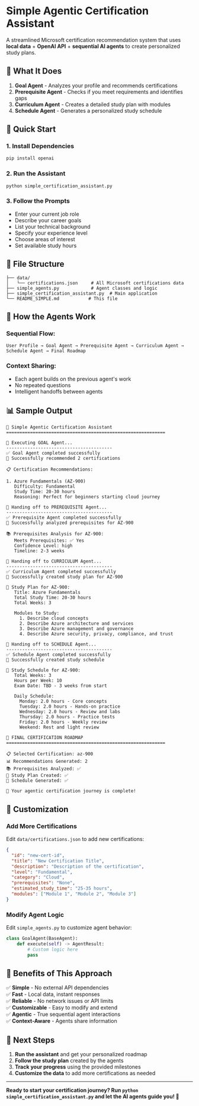 # Simple Agentic Certification Assistant

A streamlined Microsoft certification recommendation system that uses **local data** + **OpenAI API** + **sequential AI agents** to create personalized study plans.

## 🎯 **What It Does**

1. **Goal Agent** - Analyzes your profile and recommends certifications
2. **Prerequisite Agent** - Checks if you meet requirements and identifies gaps
3. **Curriculum Agent** - Creates a detailed study plan with modules
4. **Schedule Agent** - Generates a personalized study schedule

## 🚀 **Quick Start**

### **1. Install Dependencies**
```bash
pip install openai
```

### **2. Run the Assistant**
```bash
python simple_certification_assistant.py
```

### **3. Follow the Prompts**
- Enter your current job role
- Describe your career goals
- List your technical background
- Specify your experience level
- Choose areas of interest
- Set available study hours

## 📁 **File Structure**

```
├── data/
│   └── certifications.json     # All Microsoft certifications data
├── simple_agents.py            # Agent classes and logic
├── simple_certification_assistant.py  # Main application
└── README_SIMPLE.md           # This file
```

## 🤖 **How the Agents Work**

### **Sequential Flow:**
```
User Profile → Goal Agent → Prerequisite Agent → Curriculum Agent → Schedule Agent → Final Roadmap
```

### **Context Sharing:**
- Each agent builds on the previous agent's work
- No repeated questions
- Intelligent handoffs between agents

## 📊 **Sample Output**

```
🎯 Simple Agentic Certification Assistant
============================================================

🤖 Executing GOAL Agent...
----------------------------------------
✅ Goal Agent completed successfully
📝 Successfully recommended 2 certifications

📋 Certification Recommendations:

1. Azure Fundamentals (AZ-900)
   Difficulty: Fundamental
   Study Time: 20-30 hours
   Reasoning: Perfect for beginners starting cloud journey

🔄 Handing off to PREREQUISITE Agent...
----------------------------------------
✅ Prerequisite Agent completed successfully
📝 Successfully analyzed prerequisites for AZ-900

📚 Prerequisites Analysis for AZ-900:
   Meets Prerequisites: ✅ Yes
   Confidence Level: high
   Timeline: 2-3 weeks

🔄 Handing off to CURRICULUM Agent...
----------------------------------------
✅ Curriculum Agent completed successfully
📝 Successfully created study plan for AZ-900

📖 Study Plan for AZ-900:
   Title: Azure Fundamentals
   Total Study Time: 20-30 hours
   Total Weeks: 3

   Modules to Study:
     1. Describe cloud concepts
     2. Describe Azure architecture and services
     3. Describe Azure management and governance
     4. Describe Azure security, privacy, compliance, and trust

🔄 Handing off to SCHEDULE Agent...
----------------------------------------
✅ Schedule Agent completed successfully
📝 Successfully created study schedule

📅 Study Schedule for AZ-900:
   Total Weeks: 3
   Hours per Week: 10
   Exam Date: TBD - 3 weeks from start

   Daily Schedule:
     Monday: 2.0 hours - Core concepts
     Tuesday: 2.0 hours - Hands-on practice
     Wednesday: 2.0 hours - Review and labs
     Thursday: 2.0 hours - Practice tests
     Friday: 2.0 hours - Weekly review
     Weekend: Rest and light review

🎯 FINAL CERTIFICATION ROADMAP
============================================================

📋 Selected Certification: az-900
📊 Recommendations Generated: 2
📚 Prerequisites Analyzed: ✅
📖 Study Plan Created: ✅
📅 Schedule Generated: ✅

🚀 Your agentic certification journey is complete!
```

## 🔧 **Customization**

### **Add More Certifications**
Edit `data/certifications.json` to add new certifications:

```json
{
  "id": "new-cert-id",
  "title": "New Certification Title",
  "description": "Description of the certification",
  "level": "Fundamental",
  "category": "Cloud",
  "prerequisites": "None",
  "estimated_study_time": "25-35 hours",
  "modules": ["Module 1", "Module 2", "Module 3"]
}
```

### **Modify Agent Logic**
Edit `simple_agents.py` to customize agent behavior:

```python
class GoalAgent(BaseAgent):
    def execute(self) -> AgentResult:
        # Custom logic here
        pass
```

## 🎯 **Benefits of This Approach**

✅ **Simple** - No external API dependencies  
✅ **Fast** - Local data, instant responses  
✅ **Reliable** - No network issues or API limits  
✅ **Customizable** - Easy to modify and extend  
✅ **Agentic** - True sequential agent interactions  
✅ **Context-Aware** - Agents share information  

## 🚀 **Next Steps**

1. **Run the assistant** and get your personalized roadmap
2. **Follow the study plan** created by the agents
3. **Track your progress** using the provided milestones
4. **Customize the data** to add more certifications as needed

---

**Ready to start your certification journey? Run `python simple_certification_assistant.py` and let the AI agents guide you! 🎉** 